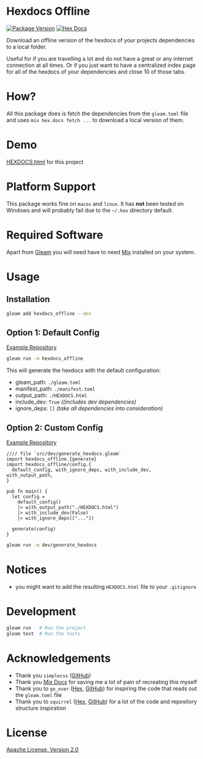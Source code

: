 # Hexdocs Offline

[![Package Version](https://img.shields.io/hexpm/v/hexdocs_offline)](https://hex.pm/packages/hexdocs_offline)
[![Hex Docs](https://img.shields.io/badge/hex-docs-ffaff3)](https://hexdocs.pm/hexdocs_offline/)

Download an offline version of the hexdocs of your projects dependencies to a local folder.

Useful for if you are travelling a lot and do not have a great or any internet connection at all times.
Or if you just want to have a centralized index page for all of the hexdocs of your dependencies and close 10 of those tabs.

# How?

All this package does is fetch the dependencies from the `gleam.toml` file and uses
`mix hex.docs fetch ...` to download a local version of them.

# Demo

[HEXDOCS.html](./HEXDOCS.html) for this project

# Platform Support

This package works fine on `macos` and `linux`. It has **not** been tested on Windows
and will probably fail due to the `~/.hex` directory default.

# Required Software

Apart from [Gleam](https://gleam.run/) you will need have to need
[Mix](https://hexdocs.pm/mix/Mix.html) installed on your system.

# Usage

## Installation
```sh
gleam add hexdocs_offline --dev
```

## Option 1: Default Config
[Example Repository](./examples/default_config)

```sh
gleam run -m hexdocs_offline
```

This will generate the hexdocs with the default configuration:
- gleam_path: `./gleam.toml`
- manifest_path: `./manifest.toml`
- output_path: `./HEXDOCS.html`
- include_dev: `True` *((includes dev dependencies)*
- ignore_deps: `[]` *(take all dependencies into consideration)*

## Option 2: Custom Config
[Example Repository](./examples/custom_config)

```gleam
//// file `src/dev/generate_hexdocs.gleam`
import hexdocs_offline.{generate}
import hexdocs_offline/config.{
  default_config, with_ignore_deps, with_include_dev, with_output_path,
}

pub fn main() {
  let config =
    default_config()
    |> with_output_path("./HEXDOCS.html")
    |> with_include_dev(False)
    |> with_ignore_deps(["..."])

  generate(config)
}
```

```sh
gleam run -m dev/generate_hexdocs
```

# Notices
- you might want to add the resulting `HEXDOCS.html` file to your `.gitignore`

# Development

```sh
gleam run   # Run the project
gleam test  # Run the tests
```

# Acknowledgements

- Thank you `simplecss` ([GitHub](https://github.com/kevquirk/simple.css/))
- Thank you [Mix Docs](https://hexdocs.pm/hex/Mix.Tasks.Hex.Docs.html) for saving me a lot of pain of recreating this myself
- Thank you to `go_over` ([Hex](https://hex.pm/packages/go_over), [GitHub](https://github.com/bwireman/go-over)) for inspiring the code that reads out the `gleam.toml` file
- Thank you to `squirrel` ([Hex](https://hex.pm/packages/squirrel), [GitHub](https://github.com/giacomocavalieri/squirrel)) for a lot of the code and repository structure inspiration

# License
[Apache License, Version 2.0](./LICENSE)
